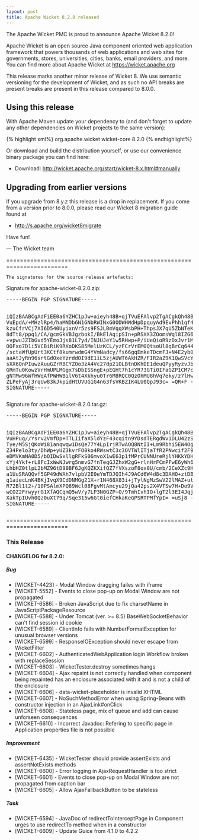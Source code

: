 ```yaml
---
layout: post
title: Apache Wicket 8.2.0 released
---
```

The Apache Wicket PMC is proud to announce Apache Wicket 8.2.0!

Apache Wicket is an open source Java component oriented web application
framework that powers thousands of web applications and web sites for
governments, stores, universities, cities, banks, email providers, and
more. You can find more about Apache Wicket at https://wicket.apache.org

This release marks another minor release of Wicket 8. We
use semantic versioning for the development of Wicket, and as such no
API breaks are present breaks are present in this release compared to
8.0.0.

Using this release
------------------

With Apache Maven update your dependency to (and don't forget to
update any other dependencies on Wicket projects to the same version):

{% highlight xml%}
<dependency>
    <groupId>org.apache.wicket</groupId>
    <artifactId>wicket-core</artifactId>
    <version>8.2.0</version>
</dependency>
{% endhighlight%}

Or download and build the distribution yourself, or use our
convenience binary package you can find here:

 * Download: http://wicket.apache.org/start/wicket-8.x.html#manually

<!--more-->

Upgrading from earlier versions
-------------------------------

If you upgrade from 8.y.z this release is a drop in replacement. If
you come from a version prior to 8.0.0, please read our Wicket 8
migration guide found at

 * http://s.apache.org/wicket8migrate

Have fun!

— The Wicket team


========================================================================

    The signatures for the source release artefacts:

    
Signature for apache-wicket-8.2.0.zip:

<div class='highlight'><pre>
-----BEGIN PGP SIGNATURE-----

iQIzBAABCgAdFiEE0a6YZHC1pJw+aieyh48B+qjTVuEFAlvp2TgACgkQh48B+qjT
VuEpdA/+MHzlRp4/haMNDb6N1GNbRWINxG0ODWHWdHpDpquyAd9EvPhh1qf4USZ1
kzuCfrVCj7XI6D540UyixnVr5zs9FSJLBmVqqXWsbPH+ThpsJX7qU5ZbNTeKO9xk
8dTt8/ppq1/CA/gcmGkVBJgzbokI/BkElAqipSIn+pRSXX3ZOomsWql8IZG61Cdi
+vpwuJZIbGvd5YEmoJjs81L7yd/INJUJeY1w5RHwp+P/iUeQioR9zDxJvr1MpfuP
OOFxo7D1i5VCBiRiK9RKoDKS85MelUzKCL/yzFCrVrEM0QtsoUl8qBrCq644dcum
/sctaWfUpUrt3KCtf8kumrwdmG4YVmNadcy/fs66gqEmkeTDcmFJ+N4E2yb0894t
aaAtJyRn96srtGd0xeYzrddOI9dE1iL5zjAUWT6AkHZR/FIR2aZ9K1QwSVcYauqN
sXX6QnPIuwzAuuGZrRBCYZ0o3zA4Vc27dp21OLBtnDKhDE1deuQPyyRyzvJbe7vL
GRmTu0KowzVrHmUPLMGgx7sDbISSngE+pEGHt7h1cYR73GTi0IFaGZP1CM7cWnX1
gNTMw96WfHWqAfPWHWBilV6t4Xkhyu0Tr6M8RQC0QzOhMU8hVq7eky/z7lHwyn4u
ZLPeFyAj3rqUw83kJkpidHtUVUG1G4n63fsVKBZIK4LU0QpJ93c=
=QR+F
-----END PGP SIGNATURE-----
</pre></div>

    
Signature for apache-wicket-8.2.0.tar.gz:

<div class='highlight'><pre>
-----BEGIN PGP SIGNATURE-----

iQIzBAABCgAdFiEE0a6YZHC1pJw+aieyh48B+qjTVuEFAlvp2TgACgkQh48B+qjT
VuHPug//Ysrv2VmfDp+TTLIifaX5ldYzF43cqitn9YDsdTERgdWv1DLU42zS+HGK
Tye/M5SjQKoWi81anqwqw1DsQe77Y4LpIrjRTwAOQ8NtII+Lm9Rbhi5EW4Og9jn3
Z34Pelo3ty/DhWp+yUZ3kvrFO0ko4RWswtC3c3OVTWlITjaTfR2PNwcif2F9Nx/9
eDMVKmNA0D5/bOIDwSxllgRFkS06mvoX1wE63p1fMPrCUNNUreRjlYHKkYDHDDJM
xYj4Ykf+rL8FcIxWwNJwrg5nmvG7fnTeqGJZhxW2gG+rlnHrFCmPFwE6yWh6iLxN
LhbHZ0tlpL2bMZ96tD90BF6JgKQZKXifQZ7fVXszoF8ox0U/cmb/2CeXZc9HrofS
a1UuSRAQQvf5GP49dWAh7vlpbV2E0eYmTDJQIh4J9ACd6W4d8c3DAHO+ztDBUhiT
q1aiecLnK4BKjIvqX9CdDNMGg21X+r1N468X83i+jTylNgMzSwV22lMAZ+utxeP5
R72Bl1t2+/10PSAlmXPQ89Wcl08FgvMtAmcyu29jQa42ps2X4VTSw7H+Do9VL5If
wCOZ2FrwyyrG1XfAQCqmQ5wV/y7LP3N0GZP+O/9TmhIvhIO+lgT2l3EI4Jqj3GsR
XakTpIUvh0Qz0uXt79q/Sqe315w6Gt0iefCHkaKeGPSRTPMfYpI=
=uSj8
-----END PGP SIGNATURE-----
</pre></div>

    
========================================================================

### This Release

#### CHANGELOG for 8.2.0:
    
##### Bug

 * [WICKET-4423] - Modal Window dragging failes with iframe
 * [WICKET-5552] - Events to close pop-up on Modal Window are not propagated
 * [WICKET-6586] - Broken JavaScript due to fix charsetName in JavaScriptPackageResource
 * [WICKET-6588] - Under Tomcat (ver. >= 8.5) BaseWebSocketBehavior can't find session id cookie 
 * [WICKET-6589] - ClientInfo fails with NumberFormatException for unusual browser versions
 * [WICKET-6599] - ResponseIOException should never escape from WicketFilter
 * [WICKET-6602] - AuthenticatedWebApplication login Workflow broken with replaceSession
 * [WICKET-6603] - WicketTester.destroy sometimes hangs
 * [WICKET-6604] - Ajax repaint is not correctly handled when component being repainted has an enclosure associated with it and is not a child of the enclosure
 * [WICKET-6606] - data-wicket-placeholder is invalid XHTML
 * [WICKET-6607] - NoSuchMethodError when using Spring-Beans with constructor injection in an AjaxLink#onClick
 * [WICKET-6608] - Stateless page, mix of queue and add can cause unforseen consequences
 * [WICKET-6610] - Incorrect Javadoc: Refering to specific page in Application properties file is not possible

##### Improvement

 * [WICKET-6435] - WicketTester should provide assertExists and assertNotExists methods
 * [WICKET-6600] - Error logging in AjaxRequestHandler is too strict
 * [WICKET-6601] - Events to close pop-up on Modal Window are not propagated from caption bar
 * [WICKET-6605] - Allow AjaxFallbackButton to be stateless 

##### Task

 * [WICKET-6594] - JavaDoc of redirectToInterceptPage in Component urges to use redirectTo method when in a constructor
 * [WICKET-6609] - Update Guice from 4.1.0 to 4.2.2

